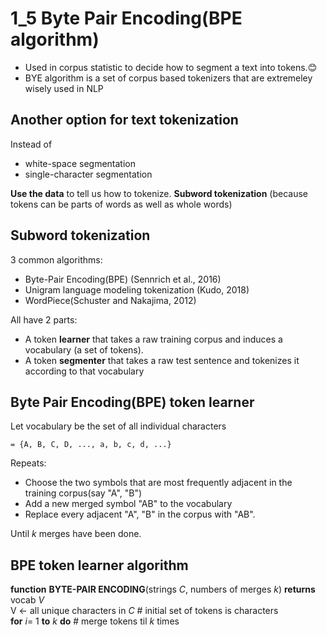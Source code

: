 # 1_5 Byte Pair Encoding(BPE algorithm)
+ Used in corpus statistic to decide how to segment a text into tokens.😊
+ BYE algorithm is a set of corpus based tokenizers that are extremeley wisely used in NLP

## Another option for text tokenization
Instead of 
  + white-space segmentation
  + single-character segmentation
 
**Use the data** to tell us how to tokenize.
**Subword tokenization** (because tokens can be parts of words as well as whole words)

## Subword tokenization
3 common algorithms:
  + Byte-Pair Encoding(BPE) (Sennrich et al., 2016)
  + Unigram language modeling tokenization (Kudo, 2018)
  + WordPiece(Schuster and Nakajima, 2012)

All have 2 parts:
  + A token **learner** that takes a raw training corpus and induces a vocabulary (a set of tokens).
  + A token **segmenter** that takes a raw test sentence and tokenizes it according to that vocabulary

## Byte Pair Encoding(BPE) token learner
Let vocabulary be the set of all individual characters
```
= {A, B, C, D, ..., a, b, c, d, ...}
```

Repeats:
  + Choose the two symbols that are most frequently adjacent in the training corpus(say "A", "B")
  + Add a new merged symbol "AB" to the vocabulary
  + Replace every adjacent "A", "B" in the corpus with "AB".
  
Until _k_ merges have been done.

## BPE token learner algorithm
**function** __BYTE-PAIR ENCODING__(strings _C_, numbers of merges _k_) **returns** vocab _V_ <br>
V <- all unique characters in _C_   # initial set of tokens is characters <br>
**for** _i_= 1 **to** _k_ **do**    # merge tokens til _k_ times <br>
  
